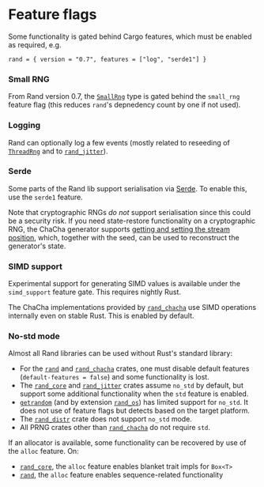 # Feature flags

Some functionality is gated behind Cargo features, which must be enabled as
required, e.g.

```
rand = { version = "0.7", features = ["log", "serde1"] }
```

### Small RNG

From Rand version 0.7, the [`SmallRng`] type is gated behind the `small_rng`
feature flag (this reduces `rand`'s depnedency count by one if not used).

### Logging

Rand can optionally log a few events (mostly related to reseeding of
[`ThreadRng`] and to [`rand_jitter`]).

### Serde

Some parts of the Rand lib support serialisation via [Serde](https://serde.rs/).
To enable this, use the `serde1` feature.

Note that cryptographic RNGs *do not* support serialisation since this could be
a security risk. If you need state-restore functionality on a cryptographic RNG,
the ChaCha generator supports [getting and setting the stream position](https://rust-random.github.io/rand/rand_chacha/struct.ChaCha20Rng.html#method.get_word_pos),
which, together with the seed, can be used to reconstruct the generator's state.

### SIMD support

Experimental support for generating SIMD values is available under the
`simd_support` feature gate. This requires nightly Rust.

The ChaCha implementations provided by [`rand_chacha`] use SIMD operations
internally even on stable Rust. This is enabled by default.

### No-std mode

Almost all Rand libraries can be used without Rust's standard library:

-   For the [`rand`] and [`rand_chacha`] crates, one must disable default features
    (`default-features = false`) and some functionality is lost.
-   The [`rand_core`] and [`rand_jitter`] crates assume `no_std` by default, but
    support some additional functionality when the `std` feature is enabled.
-   [`getrandom`] (and by extension [`rand_os`]) has limited support for `no_std`.
    It does not use of feature flags but detects based on the target platform.
-   The [`rand_distr`] crate does not support `no_std` mode.
-   All PRNG crates other than [`rand_chacha`] do not require `std`.

If an allocator is available, some functionality can be recovered by use of the
`alloc` feature. On:

-   [`rand_core`], the `alloc` feature enables blanket trait impls for `Box<T>`
-   [`rand`], the `alloc` feature enables sequence-related functionality


[`SmallRng`]: https://rust-random.github.io/rand/rand/rngs/struct.SmallRng.html
[`ThreadRng`]: https://rust-random.github.io/rand/rand/rngs/struct.ThreadRng.html
[`rand_jitter`]: https://rust-random.github.io/rand/rand_jitter/index.html
[`rand_chacha`]: https://rust-random.github.io/rand/rand_chacha/index.html
[`rand_core`]: https://rust-random.github.io/rand/rand_core/index.html
[`rand`]: https://rust-random.github.io/rand/rand/index.html
[`rand_distr`]: https://rust-random.github.io/rand/rand_distr/index.html
[`getrandom`]: https://docs.rs/getrandom/
[`rand_os`]: https://rust-random.github.io/rand/rand_os/index.html
